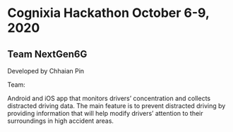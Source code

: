 # Cognixia Hackathon October 6-9, 2020
## Team NextGen6G

Developed by Chhaian Pin

Team:

Android and iOS app that monitors drivers’ concentration and collects distracted driving data. The main feature is to prevent distracted driving by providing information that will help modify drivers’ attention to their surroundings in high accident areas.